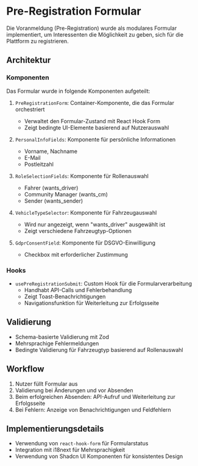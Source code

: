 
# Pre-Registration Formular

Die Voranmeldung (Pre-Registration) wurde als modulares Formular implementiert, um Interessenten die Möglichkeit zu geben, sich für die Plattform zu registrieren.

## Architektur

### Komponenten
Das Formular wurde in folgende Komponenten aufgeteilt:

1. `PreRegistrationForm`: Container-Komponente, die das Formular orchestriert
   - Verwaltet den Formular-Zustand mit React Hook Form
   - Zeigt bedingte UI-Elemente basierend auf Nutzerauswahl
   
2. `PersonalInfoFields`: Komponente für persönliche Informationen
   - Vorname, Nachname
   - E-Mail
   - Postleitzahl
   
3. `RoleSelectionFields`: Komponente für Rollenauswahl
   - Fahrer (wants_driver)
   - Community Manager (wants_cm)
   - Sender (wants_sender)
   
4. `VehicleTypeSelector`: Komponente für Fahrzeugauswahl
   - Wird nur angezeigt, wenn "wants_driver" ausgewählt ist
   - Zeigt verschiedene Fahrzeugtyp-Optionen
   
5. `GdprConsentField`: Komponente für DSGVO-Einwilligung
   - Checkbox mit erforderlicher Zustimmung

### Hooks
- `usePreRegistrationSubmit`: Custom Hook für die Formularverarbeitung
  - Handhabt API-Calls und Fehlerbehandlung
  - Zeigt Toast-Benachrichtigungen
  - Navigationsfunktion für Weiterleitung zur Erfolgsseite

## Validierung
- Schema-basierte Validierung mit Zod
- Mehrsprachige Fehlermeldungen
- Bedingte Validierung für Fahrzeugtyp basierend auf Rollenauswahl

## Workflow
1. Nutzer füllt Formular aus
2. Validierung bei Änderungen und vor Absenden
3. Beim erfolgreichen Absenden: API-Aufruf und Weiterleitung zur Erfolgsseite
4. Bei Fehlern: Anzeige von Benachrichtigungen und Feldfehlern

## Implementierungsdetails
- Verwendung von `react-hook-form` für Formularstatus
- Integration mit i18next für Mehrsprachigkeit
- Verwendung von Shadcn UI Komponenten für konsistentes Design
